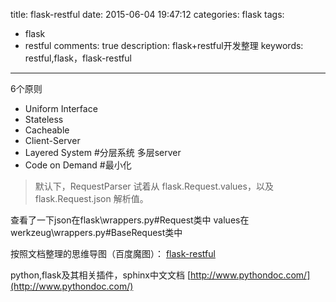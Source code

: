 title: flask-restful
date: 2015-06-04 19:47:12
categories: flask
tags: 
- flask
- restful
comments: true
description: flask+restful开发整理
keywords: restful,flask，flask-restful

---
6个原则

- Uniform Interface
- Stateless
- Cacheable
- Client-Server
- Layered System #分层系统 多层server
- Code on Demand #最小化

> 默认下，RequestParser 试着从 flask.Request.values，以及 flask.Request.json 解析值。

查看了一下json在flask\wrappers.py#Request类中
values在werkzeug\wrappers.py#BaseRequest类中

按照文档整理的思维导图（百度魔图）：
[flask-restful](http://naotu.baidu.com/file/33165d7fa5f462ef633f603291c6c41f?token=8f7a6189d002b7d1)

python,flask及其相关插件，sphinx中文文档
[http://www.pythondoc.com/](http://www.pythondoc.com/)